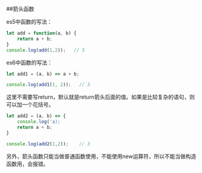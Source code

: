 ##箭头函数

es5中函数的写法：

```js
let add = function(a, b) {
	return a + b;
}
console.log(add(1,2));   // 3
```

es6中函数的写法：

```js
let add1 = (a, b) => a + b;

console.log(add1(1, 2));   // 3
```

这里不需要写return，默认就是return箭头后面的值。如果是比较复杂的语句，则可以加一个花括号。

```js
let add2 = (a, b) => {
	console.log('a);
	return a + b;
}

console.log(add2(1,2));    // 3
```

另外，箭头函数只能当做普通函数使用，不能使用new运算符，所以不能当做构造函数用，会报错。